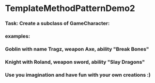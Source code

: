 # TemplateMethodPatternDemo2

### Task: Create a subclass of GameCharacter:

### examples:

### Goblin with name Tragz, weapon Axe, ability "Break Bones"
### Knight with Roland, weapon sword, ability "Slay Dragons"

### Use you imagination and have fun with your own creations :) 
